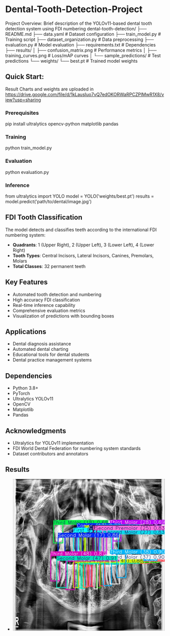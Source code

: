 # Dental-Tooth-Detection-Project
Project Overview: Brief description of the YOLOv11-based dental tooth detection system using FDI numbering
dental-tooth-detection/
├── README.md
├── data.yaml # Dataset configuration
├── train_model.py # Training script
├── dataset_organization.py # Data preprocessing
├── evaluation.py # Model evaluation
├── requirements.txt # Dependencies
├── results/
│ ├── confusion_matrix.png # Performance metrics
│ ├── training_curves.png # Loss/mAP curves
│ └── sample_predictions/ # Test predictions
└── weights/
└── best.pt # Trained model weights


## Quick Start:
Result Charts and weights are uploaded in https://drive.google.com/file/d/1kLausIuo7vQ7edOKORWaRPCZPlMwR1X8/view?usp=sharing 

### Prerequisites
pip install ultralytics opencv-python matplotlib pandas


### Training
python train_model.py



### Evaluation
python evaluation.py



### Inference
from ultralytics import YOLO
model = YOLO('weights/best.pt')
results = model.predict('path/to/dental/image.jpg')



## FDI Tooth Classification
The model detects and classifies teeth according to the international FDI numbering system:
- **Quadrants**: 1 (Upper Right), 2 (Upper Left), 3 (Lower Left), 4 (Lower Right)
- **Tooth Types**: Central Incisors, Lateral Incisors, Canines, Premolars, Molars
- **Total Classes**: 32 permanent teeth

## Key Features
- Automated tooth detection and numbering
- High accuracy FDI classification
- Real-time inference capability
- Comprehensive evaluation metrics
- Visualization of predictions with bounding boxes

## Applications
- Dental diagnosis assistance
- Automated dental charting
- Educational tools for dental students
- Dental practice management systems

## Dependencies
- Python 3.8+
- PyTorch
- Ultralytics YOLOv11
- OpenCV
- Matplotlib
- Pandas

## Acknowledgments
- Ultralytics for YOLOv11 implementation
- FDI World Dental Federation for numbering system standards
- Dataset contributors and annotators

## Results
  - ![Alt text](teeth1.jpg)
